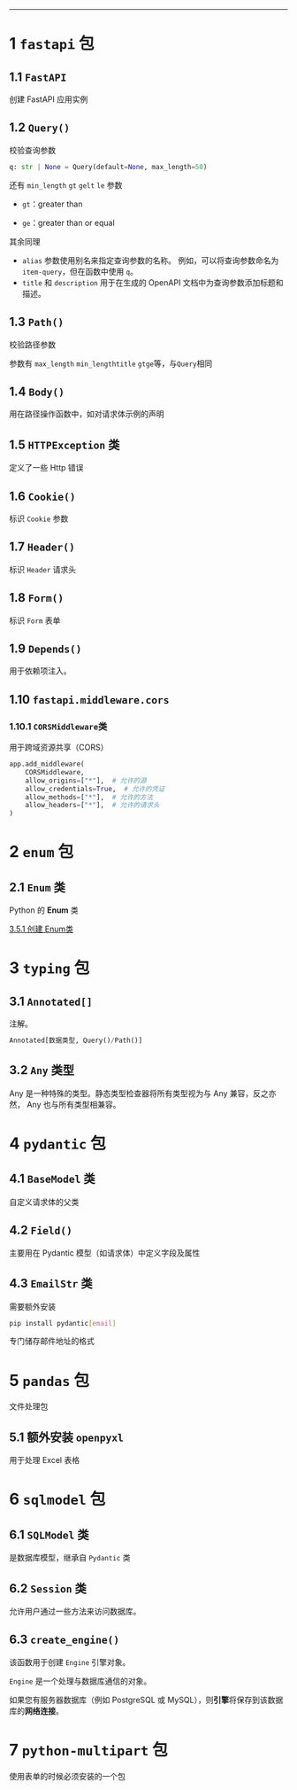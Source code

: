 ‍

---

# 1 `fastapi`​ 包

## 1.1 `FastAPI`​

创建 FastAPI 应用实例

## 1.2 `Query()`​

校验查询参数

```python
q: str | None = Query(default=None, max_length=50)
```

还有 `min_length`​ `gt`​ `ge`​ `lt`​ `le`​ 参数

- `gt`​：greater than

- `ge`​：greater than or equal

其余同理

- `alias`​ 参数使用别名来指定查询参数的名称。 例如，可以将查询参数命名为 `item-query`​，但在函数中使用 `q`​。
- ​`title`​ 和 `description`​ 用于在生成的 OpenAPI 文档中为查询参数添加标题和描述。

## 1.3 `Path()`​

校验路径参数

参数有 `max_length`​ `min_length`​ `title`​ `gt`​ `ge`​等，与`Query`​相同

## 1.4 `Body()`​

用在路径操作函数中，如对请求体示例的声明

## 1.5 `HTTPException`​ 类

定义了一些 Http 错误

## 1.6 `Cookie()`​

标识 `Cookie`​ 参数

## 1.7 `Header()`​

标识 `Header`​ 请求头

## 1.8 `Form()`​

标识 `Form`​ 表单

## 1.9 `Depends()`​

用于依赖项注入。

## 1.10 `fastapi.middleware.cors`​

### 1.10.1 `CORSMiddleware`​ 类

用于跨域资源共享（CORS）

```python
app.add_middleware(
    CORSMiddleware,
    allow_origins=["*"],  # 允许的源
    allow_credentials=True,  # 允许的凭证
    allow_methods=["*"],  # 允许的方法
    allow_headers=["*"],  # 允许的请求头
)
```

# 2 `enum`​ 包

## 2.1 `Enum`​ 类

Python 的 **Enum** 类

[3.5.1 创建 Enum​ 类](4%20开始入门.md#20250113234222-4xgzq4b)

# 3 `typing`​ 包

## 3.1 `Annotated[]`​

注解。

```python
Annotated[数据类型, Query()/Path()]
```

## 3.2 `Any`​ 类型

Any 是一种特殊的类型。静态类型检查器将所有类型视为与 Any 兼容，反之亦然， Any 也与所有类型相兼容。

# 4 `pydantic`​ 包

## 4.1 `BaseModel`​ 类

自定义请求体的父类

## 4.2 `Field()`​

主要用在 Pydantic 模型（如请求体）中定义字段及属性

## 4.3 `EmailStr`​ 类

需要额外安装

```bash
pip install pydantic[email]
```

专门储存邮件地址的格式

# 5 `pandas`​ 包

文件处理包

## 5.1 额外安装 `openpyxl`​

用于处理 Excel 表格

# 6 `sqlmodel`​ 包

## 6.1 `SQLModel`​ 类

是数据库模型，继承自 `Pydantic`​ 类

## 6.2 `Session`​ 类

允许用户通过一些方法来访问数据库。

## 6.3 `create_engine()`​

该函数用于创建 `Engine`​ 引擎对象。

​`Engine`​ 是一个处理与数据库通信的对象。

如果您有服务器数据库（例如 PostgreSQL 或 MySQL），则**引擎**将保存到该数据库的**网络连接**。

# 7 `python-multipart`​ 包

使用表单的时候必须安装的一个包
